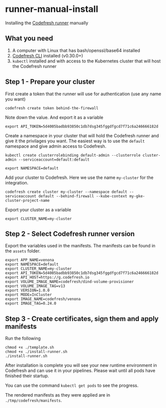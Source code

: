 # runner-manual-install

Installing the [Codefresh runner](https://codefresh.io/docs/docs/enterprise/codefresh-runner/) manually

## What you need 

1. A computer with Linux that has bash/openssl/base64 installed
1. [Codefresh CLI](https://codefresh-io.github.io/cli/) installed (v0.30.0+)
1. `kubectl` installed and with access to the Kubernetes cluster that will host the Codefresh runner

## Step 1 - Prepare your cluster

First create a token that the runner will use for authentication (use any name you want)

```
codefresh create token behind-the-firewall
```

Note down the value. And export it as a variable

```
export API_TOKEN=5d4005badbb93850c1db7dsg345fggdfgcd7f71c6a246666182d
```

Create a namespace in your cluster that will hold the Codefresh runner and give it the privilages you want. The easiest way is to use the `default` namespace and give admin access to Codefresh.

```
kubectl create clusterrolebinding default-admin --clusterrole cluster-admin --serviceaccount=default:default
```

```
export NAMESPACE=default
```

Add your cluster to Codefresh. Here we use the name `my-cluster` for the integration.

```
codefresh create cluster my-cluster --namespace default --serviceaccount default --behind-firewall --kube-context my-gke-cluster-project-name
```
Export your cluster as a variable

```
export CLUSTER_NAME=my-cluster
```

## Step 2 - Select Codefresh runner version

Export the variables used in the manifests. The manifests can be found in the `assets` folder.

```
export APP_NAME=venona
export NAMESPACE=default
export CLUSTER_NAME=my-cluster
export API_TOKEN=5d4005badbb93850c1db7dsg345fggdfgcd7f71c6a246666182d
export API_HOST=https://g.codefresh.io
export VOLUME_IMAGE_NAME=codefresh/dind-volume-provisioner
export VOLUME_IMAGE_TAG=v13
export VERSION=1.0.0
export MODE=InCluster
export IMAGE_NAME=codefresh/venona
export IMAGE_TAG=0.24.0
```

## Step 3 - Create certificates, sign them and apply manifests

Run the following

```
chmod +x ./template.sh
chmod +x ./install-runner.sh
./install-runner.sh
```

After installation is complete you will see your new runtime environment in Codefresh and can use it in your pipelines. Please wait until all pods have finished their startup.

You can use the command `kubectl get pods` to see the progress.

The rendered manifests as they were applied are in `./tmp/codefresh/manifests`.


